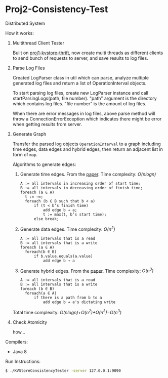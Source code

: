 # Proj2-Consistency-Test
Distributed System

How it works:

1. Multithread Client Tester

    Built on [proj1-kvstore-thrift](https://github.com/YuBPan/proj-distributed-system/tree/master/proj1-kvstore-thrift), now create multi threads as different clients to send bunch of requests to server, and save results to log files.

2. Parse Log Files

    Created LogParser class in util which can parse, analyze multiple generated log files and return a list of OperationInterval objects. 
    
    To start parsing log files, create new LogParser instance and call startParsingLogs(path, file number). "path" argument is the directory which contains log files. "file number" is the amount of log files.
    
    When there are error messages in log files, above parse method will throw a ConnectionErrorException which indicates there might be error when getting results from server.

3. Generate Graph

   Transfer the parsed log objects `OperationInterval` to a graph including time edges, data edges and hybrid edges, then return an adjacent list in form of `map`.

   Algorithms to generate edges:

   1. Generate time edges. From the <a href="https://www.usenix.org/legacy/event/hotdep10/tech/full_papers/Anderson.pdf">paper</a>. Time complexity: *O(nlogn)*

      ```
      A := all intervals in increasing order of start time; 
      B := all intervals in decreasing order of finish time; 
      foreach (a ∈ A)
      	t := −∞;
      	foreach (b ∈ B such that b < a)
      		if (t < b’s finish time) 
      			add edge b → a;
      			t := max(t, b’s start time); 
      		else break;
      ```

   2. Generate data edges. Time complexity: *O(n<sup>2</sup>)*

      ```
      A := all intervals that is a read
      B := all intervals that is a write
      foreach (a ∈ A)
      	foreach(b ∈ B)
      		if b.value.equals(a.value)
      			add edge b → a
      ```

   3. Generate hybrid edges. From the <a href="https://www.usenix.org/legacy/event/hotdep10/tech/full_papers/Anderson.pdf">paper</a>. Time complexity: *O(n<sup>3</sup>)*

      ```
      A := all intervals that is a read
      B := all intervals that is a write
      foreach (b ∈ B)
      	foreach(a ∈ A)
      		if there is a path from b to a
      			add edge b → a's dictating write
      ```

   Total time complexity: *O(nlogn)+O(n<sup>2</sup>)+O(n<sup>3</sup>)=O(n<sup>3</sup>)*

4. Check Atomicity

    how...

Compilers:
- Java 8

Run Instructions:
```sh
$ ./KVStoreConsistencyTester -server 127.0.0.1:9090
```

